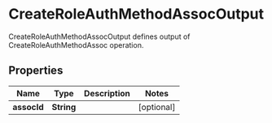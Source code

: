 

# CreateRoleAuthMethodAssocOutput

CreateRoleAuthMethodAssocOutput defines output of CreateRoleAuthMethodAssoc operation.

## Properties

Name | Type | Description | Notes
------------ | ------------- | ------------- | -------------
**assocId** | **String** |  |  [optional]



